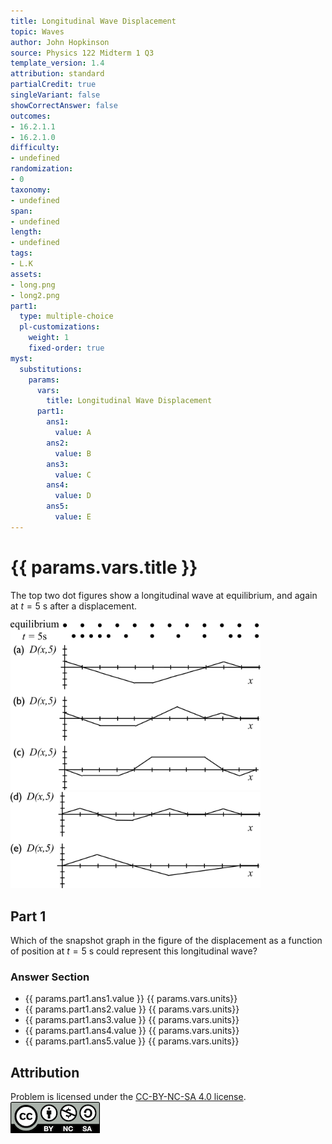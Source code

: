 ```yaml
---
title: Longitudinal Wave Displacement
topic: Waves
author: John Hopkinson
source: Physics 122 Midterm 1 Q3
template_version: 1.4
attribution: standard
partialCredit: true
singleVariant: false
showCorrectAnswer: false
outcomes:
- 16.2.1.1
- 16.2.1.0
difficulty:
- undefined
randomization:
- 0
taxonomy:
- undefined
span:
- undefined
length:
- undefined
tags:
- L.K
assets:
- long.png
- long2.png
part1:
  type: multiple-choice
  pl-customizations:
    weight: 1
    fixed-order: true
myst:
  substitutions:
    params:
      vars:
        title: Longitudinal Wave Displacement
      part1:
        ans1:
          value: A
        ans2:
          value: B
        ans3:
          value: C
        ans4:
          value: D
        ans5:
          value: E
---
```

# {{ params.vars.title }}
The top two dot figures show a longitudinal wave at equilibrium, and again at $t = 5$ s after a displacement.

<img src="long.png" width="400">
<img src="long2.png" width="400">

## Part 1

Which of the snapshot graph in the figure of the displacement as a function of position at $t = 5$ s could represent this longitudinal wave?

### Answer Section

- {{ params.part1.ans1.value }} {{ params.vars.units}}
- {{ params.part1.ans2.value }} {{ params.vars.units}}
- {{ params.part1.ans3.value }} {{ params.vars.units}}
- {{ params.part1.ans4.value }} {{ params.vars.units}}
- {{ params.part1.ans5.value }} {{ params.vars.units}}

## Attribution

Problem is licensed under the [CC-BY-NC-SA 4.0 license](https://creativecommons.org/licenses/by-nc-sa/4.0/).<br> ![The Creative Commons 4.0 license requiring attribution-BY, non-commercial-NC, and share-alike-SA license.](https://raw.githubusercontent.com/firasm/bits/master/by-nc-sa.png)
